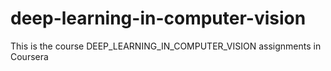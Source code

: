 # deep-learning-in-computer-vision
This is the course DEEP_LEARNING_IN_COMPUTER_VISION assignments in Coursera
